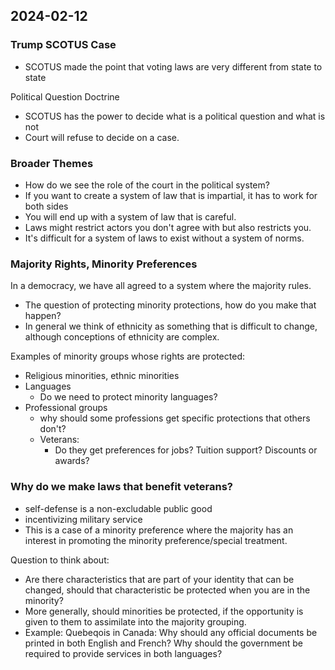## 2024-02-12

### Trump SCOTUS Case
- SCOTUS made the point that voting laws are very different from state to state

Political Question Doctrine
- SCOTUS has the power to decide what is a political question and what is not
- Court will refuse to decide on a case.

### Broader Themes
- How do we see the role of the court in the political system?
- If you want to create a system of law that is impartial, it has to work for both sides
- You will end up with a system of law that is careful.
- Laws might restrict actors you don't agree with but also restricts you.
- It's difficult for a system of laws to exist without a system of norms.

### Majority Rights, Minority Preferences

In a democracy, we have all agreed to a system where the majority rules.

- The question of protecting minority protections, how do you make that happen?
- In general we think of ethnicity as something that is difficult to change, although conceptions of ethnicity are complex.

Examples of minority groups whose rights are protected:
- Religious minorities, ethnic minorities
- Languages
    - Do we need to protect minority languages?
- Professional groups
    - why should some professions get specific protections that others don't?
    - Veterans:
        - Do they get preferences for jobs? Tuition support? Discounts or awards?

### Why do we make laws that benefit veterans?
- self-defense is a non-excludable public good
- incentivizing military service
- This is a case of a minority preference where the majority has an interest in promoting the minority preference/special treatment.



Question to think about:
- Are there characteristics that are part of your identity that can be changed, should that characteristic be protected when you are in the minority?
- More generally, should minorities be protected, if the opportunity is given to them to assimilate into the majority grouping.
- Example: Quebeqois in Canada: Why should any official documents be printed in both English and French? Why should the government be required to provide services in both languages?

